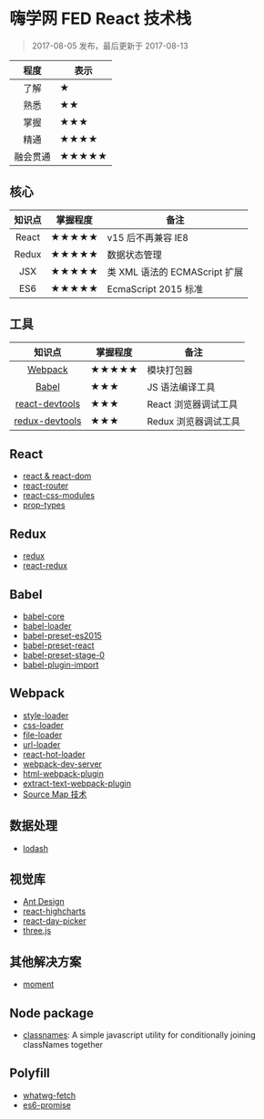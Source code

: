 嗨学网 FED React 技术栈
===

> 2017-08-05 发布，最后更新于 2017-08-13

|程度|表示|
|:----:|----|
|了解|★|
|熟悉|★★|
|掌握|★★★|
|精通|★★★★|
|融会贯通|★★★★★|

## 核心

|知识点|掌握程度|备注
|:----:|----|----|
|React|★★★★★|v15 后不再兼容 IE8|
|Redux|★★★★★|数据状态管理|
|JSX|★★★★★|类 XML 语法的 ECMAScript 扩展|
|ES6|★★★★★|EcmaScript 2015 标准|

## 工具

|知识点|掌握程度|备注|
|:----:|----|----|
|[Webpack](https://webpack.js.org/)|★★★★★|模块打包器|
|[Babel](http://babeljs.cn/)|★★★|JS 语法编译工具|
|[react-devtools](https://facebook.github.io/react/blog/2015/09/02/new-react-developer-tools.html)|★★★|React 浏览器调试工具|
|[redux-devtools](https://github.com/gaearon/redux-devtools)|★★★|Redux 浏览器调试工具|

## React

* [react & react-dom](https://github.com/facebook/react)
* [react-router](https://github.com/ReactTraining/react-router)
* [react-css-modules](https://github.com/gajus/react-css-modules)
* [prop-types](https://github.com/facebook/prop-types)

## Redux 

* [redux](https://github.com/reactjs/redux)
* [react-redux](https://github.com/reactjs/react-redux)

## Babel

* [babel-core](https://github.com/babel/babel/tree/master/packages/babel-core)
* [babel-loader](https://github.com/babel/babel-loader)
* [babel-preset-es2015](http://babeljs.cn/docs/plugins/preset-es2015/)
* [babel-preset-react](http://babeljs.cn/docs/plugins/preset-react/)
* [babel-preset-stage-0](http://babeljs.cn/docs/plugins/preset-stage-0/)
* [babel-plugin-import](https://github.com/ant-design/babel-plugin-import)

## Webpack

* [style-loader](https://github.com/webpack-contrib/style-loader)
* [css-loader](https://github.com/webpack-contrib/css-loader)
* [file-loader](https://github.com/webpack-contrib/file-loader)
* [url-loader](https://github.com/webpack-contrib/url-loader)
* [react-hot-loader](https://github.com/gaearon/react-hot-loader)
* [webpack-dev-server](https://github.com/webpack/webpack-dev-server)
* [html-webpack-plugin](https://github.com/jantimon/html-webpack-plugin)
* [extract-text-webpack-plugin](https://github.com/webpack-contrib/extract-text-webpack-plugin)
* [Source Map 技术](https://webpack.js.org/configuration/devtool/)

## 数据处理

* [lodash](https://github.com/lodash/lodash)

## 视觉库

* [Ant Design](https://github.com/ant-design/ant-design)
* [react-highcharts](https://github.com/kirjs/react-highcharts)
* [react-day-picker](https://github.com/gpbl/react-day-picker)
* [three.js](https://github.com/mrdoob/three.js)

## 其他解决方案

* [moment](https://github.com/moment/moment)

## Node package

* [classnames](https://www.npmjs.com/package/classnames): A simple javascript utility for conditionally joining classNames together

## Polyfill

* [whatwg-fetch](https://www.npmjs.com/package/whatwg-fetch)
* [es6-promise](https://github.com/stefanpenner/es6-promise)
